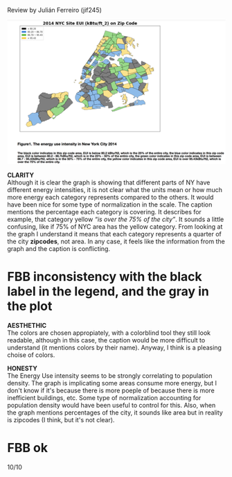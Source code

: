 Review by Julián Ferreiro (jif245)


![Alt text](HW8_Assignment_yt1369.png)

**CLARITY**  
Although it is clear the graph is showing that different parts of NY have different energy intensities, it is not clear what the units mean or how much more energy each category represents compared to the others. It would have been nice for some type of normalization in the scale.
The caption mentions the percentage each category is covering. It describes for example, that category yellow *“is over the 75% of the city”*. It sounds a little confusing, like if 75% of NYC area has the yellow category. 
From looking at the graph I understand it means that each category represents a quarter of the city **zipcodes**, not area. In any case, it feels like the information from the graph and the caption is conflicting. 

# FBB inconsistency with the black label in the legend, and the gray in the plot

**AESTHETHIC**  
The colors are chosen appropiately, with a colorblind tool they still look readable, although in this case, the caption would be more difficult to understand (it mentions colors by their name). Anyway, I think is a pleasing choise of colors.


**HONESTY**  
The Energy Use intensity seems to be strongly correlating to population density. The graph is implicating some areas consume more energy, but I don't know if it's because there is more poeple of because there is more inefficient buildings, etc. Some type of normalization accounting for population density would have been useful to control for this. 
Also, when the graph mentions percentages of the city, it sounds like area but in reality is zipcodes (I think, but it's not clear).

# FBB ok

10/10
